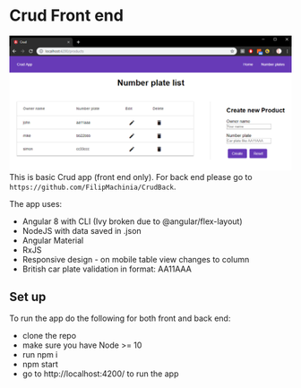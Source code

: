 # Crud Front end
![image](src/assets/screen.png)
This is basic Crud app (front end only). For back end please go to `https://github.com/FilipMachinia/CrudBack`.

The app uses:
* Angular 8 with CLI (Ivy broken due to @angular/flex-layout)
* NodeJS with data saved in .json
* Angular Material
* RxJS
* Responsive design - on mobile table view changes to column
* British car plate validation in format: AA11AAA

## Set up
To run the app do the following for both front and back end:
* clone the repo
* make sure you have Node >= 10
* run npm i 
* npm start
* go to  http://localhost:4200/ to run the app
